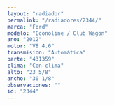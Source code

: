 ```yaml
---
layout: "radiador"
permalink: "/radiadores/2344/"
marca: "Ford"
modelo: "Econoline / Club Wagon"
ano: "2012"
motor: "V8 4.6"
transmision: "Automática"
parte: "431359"
clima: "Con clima"
alto: "23 5/8"
ancho: "30 1/8"
observaciones: ""
id: "2344"
---
```


